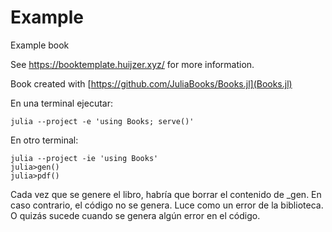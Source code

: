 # Example

Example book

See <https://booktemplate.huijzer.xyz/> for more information.

Book created with [https://github.com/JuliaBooks/Books.jl](Books.jl)

En una terminal ejecutar:
```
julia --project -e 'using Books; serve()'
```

En otro terminal:

```
julia --project -ie 'using Books'
julia>gen()
julia>pdf()
```

Cada vez que se genere el libro, habría que borrar el contenido de _gen. En caso contrario, el código no se genera. Luce como un error de la biblioteca. O quizás sucede cuando se genera algún error en el código.
